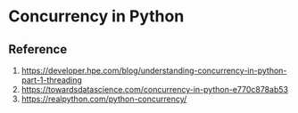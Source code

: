 # Concurrency in Python

## Reference
1. https://developer.hpe.com/blog/understanding-concurrency-in-python-part-1-threading
2. https://towardsdatascience.com/concurrency-in-python-e770c878ab53
3. https://realpython.com/python-concurrency/
